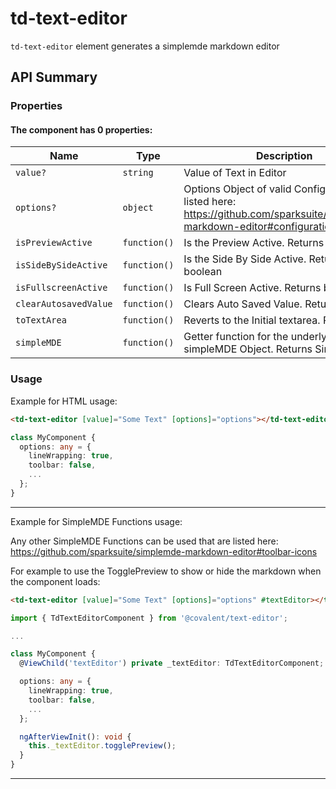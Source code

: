 # td-text-editor

`td-text-editor` element generates a simplemde markdown editor

## API Summary

### Properties

#### The <td-text-editor> component has 0 properties:

| Name | Type | Description |
| --- | --- | --- |
| `value?` | `string` | Value of Text in Editor
| `options?` | `object` | Options Object of valid Configurations listed here: <a href="https://github.com/sparksuite/simplemde-markdown-editor#configuration">https://github.com/sparksuite/simplemde-markdown-editor#configuration</a>
| `isPreviewActive` | `function()` | Is the Preview Active. Returns boolean
| `isSideBySideActive` | `function()` | Is the Side By Side Active. Returns boolean
| `isFullscreenActive` | `function()` | Is Full Screen Active. Returns boolean
| `clearAutosavedValue` | `function()` | Clears Auto Saved Value. Returns void
| `toTextArea` | `function()` | Reverts to the Initial textarea. Returns void
| `simpleMDE` | `function()` | Getter function for the underlying simpleMDE Object. Returns SimpleMDE

### Usage

Example for HTML usage:

```html
<td-text-editor [value]="Some Text" [options]="options"></td-text-editor>
```

```typescript
class MyComponent {
  options: any = {
    lineWrapping: true,
    toolbar: false,
    ...
  };
}
```
---

Example for SimpleMDE Functions usage:

Any other SimpleMDE Functions can be used that are listed here:
<a href="https://github.com/sparksuite/simplemde-markdown-editor#toolbar-icons">https://github.com/sparksuite/simplemde-markdown-editor#toolbar-icons</a>

For example to use the TogglePreview to show or hide the markdown when the component loads:

```html
<td-text-editor [value]="Some Text" [options]="options" #textEditor></td-text-editor>
```

```typescript
import { TdTextEditorComponent } from '@covalent/text-editor';

...

class MyComponent {
  @ViewChild('textEditor') private _textEditor: TdTextEditorComponent;

  options: any = {
    lineWrapping: true,
    toolbar: false,
    ...
  };

  ngAfterViewInit(): void {
    this._textEditor.togglePreview();
  }
}
```

---

